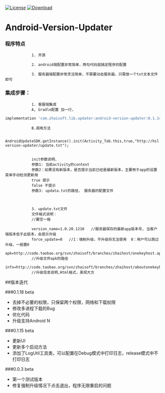 [![License](https://img.shields.io/badge/license-Apache%202-green.svg)](https://www.apache.org/licenses/LICENSE-2.0)
[![Download](https://api.bintray.com/packages/zhai/maven/com.zhaisoft.lib.updater/images/download.svg) ](https://bintray.com/zhai/maven/com.zhaisoft.lib.updater/_latestVersion)



Android-Version-Updater 
=====





### 程序特点
                1. 开源
                
                2. android端配置非常简单，两句代码就搞定程序的配置
                
                3. 服务器端配置非常灵活简单，不需要动态服务器，只需放一个txt文本文件即可







### 集成步骤：
                1. 客服端集成
                A, Gradle配置 加一行，   


```groovy
implementation 'com.zhaisoft.lib.updater:android-version-updater:0.1.14'
```


                B.调用方法

                AndroidUpdateSDK.getInstance().init(Activity_Tab.this,true,"http://hsl.yanzhen100.com/apk/android-version-updater/update.txt");


                init参数说明， 
                参数1: 当前activity的context 
                参数2：如果没有新版本，是否提示当前已经是最新版本，主要用于app的设置菜单手动检测更新用
                true 提示
                false 不提示
                参数3: updata.txt的路径， 服务器的配置文件
                
                
                 
                3. update.txt文件
                文件格式说明： 
                //要空一格

                version_name=1.0.20.1210   //服务器保存的最新app版本号, 当客户端版本低于此版本，会提示升级
                force_update=0   //1：强制升级，不升级将无法使用  0：用户可以跳过升级，一般置0
                apk=http://code.taobao.org/svn/zhaisoft/branches/zhaihost/onekeyhost.apk
                //升级文件apk的路径
                info=http://code.taobao.org/svn/zhaisoft/branches/zhaihost/aboutonekeyhost.html
                //升级信息说明,Html格式，美观大方


                
##版本迭代

###0.1.18 beta
* 去掉不必要的权限，只保留两个权限，网络和下载权限
* 修改多进程下载的Bug
* 优化代码
* 升级支持Android N

###0.1.15 beta
* 更新UI
* 更新多个启动方法
* 添加了LogUtil工具类，可以配置在Debug模式中打印日志，release模式中不打印日志

###0.0.3 beta
* 第一个测试版本
* 修复强制升级情况下点击退出，程序无限重启的问题





 
